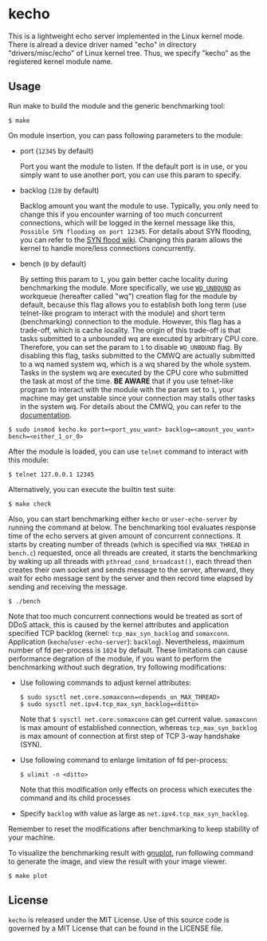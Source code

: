 # kecho

This is a lightweight echo server implemented in the Linux kernel mode.
There is alread a device driver named "echo" in directory "drivers/misc/echo"
of Linux kernel tree. Thus, we specify "kecho" as the registered kernel
module name.

## Usage

Run make to build the module and the generic benchmarking tool:
```
$ make
```

On module insertion, you can pass following parameters to the module:
  - port (`12345` by default)

    Port you want the module to listen. If the default port is in use, or you simply want to use another port, you can use this param to specify.
  - backlog (`128` by default)

    Backlog amount you want the module to use. Typically, you only need to change this if you encounter warning of too much concurrent connections, which will be logged in the kernel message like this, `Possible SYN flooding on port 12345`.  For details about SYN flooding, you can refer to the [SYN flood wiki](https://en.wikipedia.org/wiki/SYN_flood). Changing this param allows the kernel to handle more/less connections concurrently.
  - bench (`0` by default)
  
    By setting this param to `1`, you gain better cache locality during benchmarking the module. More specifically, we use [`WQ_UNBOUND`](https://www.kernel.org/doc/html/latest/core-api/workqueue.html#flags) as workqueue (hereafter called "wq") creation flag for the module by default, because this flag allows you to establish both long term (use telnet-like program to interact with the module) and short term (benchmarking) connection to the module. However, this flag has a trade-off, which is cache locality. The origin of this trade-off is that tasks submitted to a unbounded wq are executed by arbitrary CPU core. Therefore, you can set the param to `1` to disable `WQ_UNBOUND` flag. By disabling this flag, tasks submitted to the CMWQ are actually submitted to a wq named system wq, which is a wq shared by the whole system. Tasks in the system wq are executed by the CPU core who submitted the task at most of the time. **BE AWARE** that if you use telnet-like program to interact with the module with the param set to `1`, your machine may get unstable since your connection may stalls other tasks in the system wq. For details about the CMWQ, you can refer to the [documentation](https://www.kernel.org/doc/html/latest/core-api/workqueue.html).
```shell
$ sudo insmod kecho.ko port=<port_you_want> backlog=<amount_you_want> bench=<either_1_or_0>
```

After the module is loaded, you can use `telnet` command to interact with this module:
```shell
$ telnet 127.0.0.1 12345
```

Alternatively, you can execute the builtin test suite:
```shell
$ make check
```

Also, you can start benchmarking either `kecho` or `user-echo-server` by running the command at below. The benchmarking tool evaluates response time of the echo servers at given amount of concurrent connections. It starts by creating number of threads (which is specified via `MAX_THREAD` in `bench.c`) requested, once all threads are created, it starts the benchmarking by waking up all threads with `pthread_cond_broadcast()`, each thread then creates their own socket and sends message to the server, afterward, they wait for echo message sent by the server and then record time elapsed by sending and receiving the message.
```shell
$ ./bench
```
 
Note that too much concurrent connections would be treated as sort of DDoS attack, this is caused by the kernel attributes and application specified TCP backlog (kernel: `tcp_max_syn_backlog` and `somaxconn`. Application (`kecho`/`user-echo-server`): `backlog`). Nevertheless, maximum number of fd per-process is `1024` by default. These limitations can cause performance degration of the module, if you want to perform the benchmarking without such degration, try following modifications:

- Use following commands to adjust kernel attributes:
    ```shell
    $ sudo sysctl net.core.somaxconn=<depends_on_MAX_THREAD>
    $ sudo sysctl net.ipv4.tcp_max_syn_backlog=<ditto>
    ```
    Note that `$ sysctl net.core.somaxconn` can get current value. `somaxconn` is max amount of established connection, whereas `tcp_max_syn_backlog` is max amount of connection at first step of TCP 3-way handshake (SYN).

- Use following command to enlarge limitation of fd per-process:
  ```shell
  $ ulimit -n <ditto>
  ```
  Note that this modification only effects on process which executes the command and its child processes

- Specify `backlog` with value as large as `net.ipv4.tcp_max_syn_backlog`.

Remember to reset the modifications after benchmarking to keep stability of your machine.

To visualize the benchmarking result with [gnuplot](http://www.gnuplot.info/), run following command to generate the image, and view the result with your image viewer.
```shell
$ make plot
```

## License

`kecho` is released under the MIT License. Use of this source code is governed by
a MIT License that can be found in the LICENSE file.
